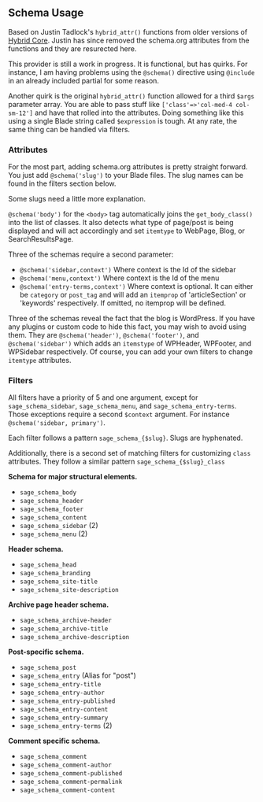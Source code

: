 ## Schema Usage

Based on Justin Tadlock's `hybrid_attr()` functions from older versions of [Hybrid Core](https://github.com/justintadlock/hybrid-core). Justin has since removed the schema.org attributes from the functions and they are resurected here.

This provider is still a work in progress. It is functional, but has quirks. For instance, I am having problems using the `@schema()` directive using `@include` in an already included partial for some reason.

Another quirk is the original `hybrid_attr()` function allowed for a third `$args` parameter array. You are able to pass stuff like `['class'=>'col-med-4 col-sm-12']` and have that rolled into the attributes. Doing something like this using a single Blade string called `$expression` is tough. At any rate, the same thing can be handled via filters.

### Attributes
For the most part, adding schema.org attributes is pretty straight forward. You just add `@schema('slug')` to your Blade files. The slug names can be found in the filters section below.

Some slugs need a little more explanation.

`@schema('body')` for the `<body>` tag automatically joins the `get_body_class()` into the list of classes. It also detects what type of page/post is being displayed and will act accordingly and set `itemtype` to WebPage, Blog, or SearchResultsPage.

Three of the schemas require a second parameter:
- `@schema('sidebar,context')` Where context is the Id of the sidebar
- `@schema('menu,context')` Where context is the Id of the menu
- `@schema('entry-terms,context')` Where context is optional. It can either be `category` or `post_tag` and will add an `itemprop` of 'articleSection' or 'keywords' respectively. If omitted, no itemprop will be defined.

Three of the schemas reveal the fact that the blog is WordPress. If you have any plugins or custom code to hide this fact, you may wish to avoid using them. They are `@schema('header')`, `@schema('footer')`, and `@schema('sidebar')` which adds an `itemstype` of WPHeader, WPFooter, and WPSidebar respectively. Of course, you can add your own filters to change `itemtype` attributes.

### Filters
All filters have a priority of 5 and one argument, except for `sage_schema_sidebar`, `sage_schema_menu`, and `sage_schema_entry-terms`. Those exceptions require a second `$context` argument. For instance `@schema('sidebar, primary')`.

Each filter follows a pattern `sage_schema_{$slug}`. Slugs are hyphenated.

Additionally, there is a second set of matching filters for customizing `class` attributes. They follow a similar pattern `sage_schema_{$slug}_class`

**Schema for major structural elements.**
- `sage_schema_body`
- `sage_schema_header`
- `sage_schema_footer`
- `sage_schema_content`
- `sage_schema_sidebar` (2)
- `sage_schema_menu` (2)

**Header schema.**
- `sage_schema_head`
- `sage_schema_branding`
- `sage_schema_site-title`
- `sage_schema_site-description`

**Archive page header schema.**
- `sage_schema_archive-header`
- `sage_schema_archive-title`
- `sage_schema_archive-description`

**Post-specific schema.**
- `sage_schema_post`
- `sage_schema_entry` (Alias for "post")
- `sage_schema_entry-title`
- `sage_schema_entry-author`
- `sage_schema_entry-published`
- `sage_schema_entry-content`
- `sage_schema_entry-summary`
- `sage_schema_entry-terms` (2)

**Comment specific schema.**
- `sage_schema_comment`
- `sage_schema_comment-author`
- `sage_schema_comment-published`
- `sage_schema_comment-permalink`
- `sage_schema_comment-content`
